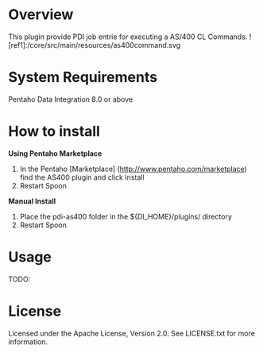 # Overview  #

This plugin provide PDI job entrie for executing a AS/400 CL Commands.
![ref1]:/core/src/main/resources/as400command.svg

# System Requirements

Pentaho Data Integration 8.0 or above

# How to install

**Using Pentaho Marketplace**

1. In the Pentaho [Marketplace] (http://www.pentaho.com/marketplace) find the AS400 plugin and click Install
2. Restart Spoon

**Manual Install**

1. Place the pdi-as400 folder in the ${DI\_HOME}/plugins/ directory
2. Restart Spoon


# Usage

TODO:

# License

Licensed under the Apache License, Version 2.0. See LICENSE.txt for more information.


